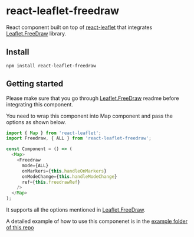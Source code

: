 # react-leaflet-freedraw

React component built on top of [react-leaflet](https://github.com/PaulLeCam/react-leaflet) that integrates [Leaflet.FreeDraw](https://github.com/Wildhoney/Leaflet.FreeDraw) library.

## Install

`npm install react-leaflet-freedraw`

## Getting started

Please make sure that you go through [Leaflet.FreeDraw](https://github.com/Wildhoney/Leaflet.FreeDraw) readme before integrating this component.

You need to wrap this component into Map component and pass the options as shown below.

```javascript
import { Map } from 'react-leaflet';
import Freedraw, { ALL } from 'react-leaflet-freedraw';

const Component = () => (
  <Map>
    <Freedraw
      mode={ALL}
      onMarkers={this.handleOnMarkers}
      onModeChange={this.handleModeChange}
      ref={this.freedrawRef}
    />
  </Map>
);
```

It supports all the options mentioned in [Leaflet.FreeDraw](https://github.com/Wildhoney/Leaflet.FreeDraw).

A detailed example of how to use this componenet is in the [example folder of this repo](https://github.com/elangobharathi/react-leaflet-freedraw/tree/master/example)
